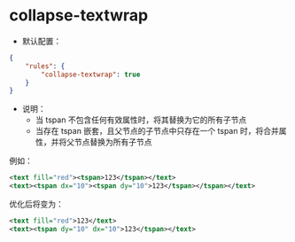 # collapse-textwrap

* 默认配置：
```json
{
	"rules": {
		"collapse-textwrap": true
	}
}
```

* 说明：
	* 当 tspan 不包含任何有效属性时，将其替换为它的所有子节点
	* 当存在 tspan 嵌套，且父节点的子节点中只存在一个 tspan 时，将合并属性，并将父节点替换为所有子节点

例如：
```xml
<text fill="red"><tspan>123</tspan></text>
<text><tspan dx="10"><tspan dy="10">123</tspan></tspan></text>
```

优化后将变为：
```xml
<text fill="red">123</text>
<text><tspan dy="10" dx="10">123</tspan></text>
```
